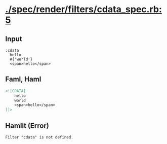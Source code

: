 # [./spec/render/filters/cdata_spec.rb:5](../../../../spec/render/filters/cdata_spec.rb#L5)
## Input
```haml
:cdata
  hello
  #{'world'}
  <span>hello</span>

```

## Faml, Haml
```html
<![CDATA[
    hello
    world
    <span>hello</span>
]]>

```

## Hamlit (Error)
```html
Filter "cdata" is not defined.
```


